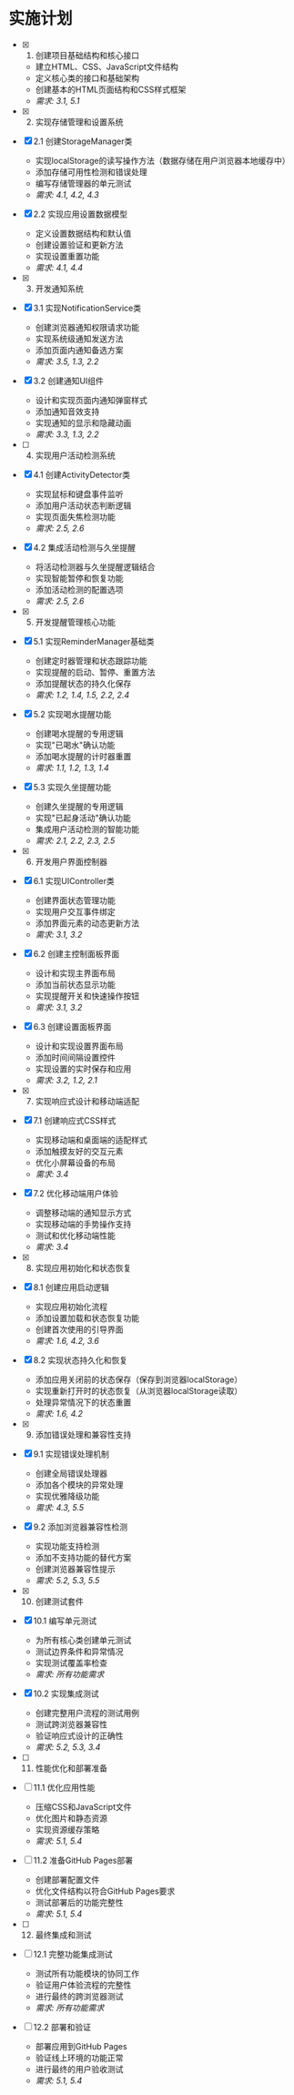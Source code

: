 # 实施计划

- [x] 1. 创建项目基础结构和核心接口
  - 建立HTML、CSS、JavaScript文件结构
  - 定义核心类的接口和基础架构
  - 创建基本的HTML页面结构和CSS样式框架
  - _需求: 3.1, 5.1_

- [x] 2. 实现存储管理和设置系统
- [x] 2.1 创建StorageManager类
  - 实现localStorage的读写操作方法（数据存储在用户浏览器本地缓存中）
  - 添加存储可用性检测和错误处理
  - 编写存储管理器的单元测试
  - _需求: 4.1, 4.2, 4.3_

- [x] 2.2 实现应用设置数据模型
  - 定义设置数据结构和默认值
  - 创建设置验证和更新方法
  - 实现设置重置功能
  - _需求: 4.1, 4.4_

- [x] 3. 开发通知系统
- [x] 3.1 实现NotificationService类
  - 创建浏览器通知权限请求功能
  - 实现系统级通知发送方法
  - 添加页面内通知备选方案
  - _需求: 3.5, 1.3, 2.2_

- [x] 3.2 创建通知UI组件
  - 设计和实现页面内通知弹窗样式
  - 添加通知音效支持
  - 实现通知的显示和隐藏动画
  - _需求: 3.3, 1.3, 2.2_

- [ ] 4. 实现用户活动检测系统
- [x] 4.1 创建ActivityDetector类
  - 实现鼠标和键盘事件监听
  - 添加用户活动状态判断逻辑
  - 实现页面失焦检测功能
  - _需求: 2.5, 2.6_

- [x] 4.2 集成活动检测与久坐提醒
  - 将活动检测器与久坐提醒逻辑结合
  - 实现智能暂停和恢复功能
  - 添加活动检测的配置选项
  - _需求: 2.5, 2.6_

- [x] 5. 开发提醒管理核心功能
- [x] 5.1 实现ReminderManager基础类
  - 创建定时器管理和状态跟踪功能
  - 实现提醒的启动、暂停、重置方法
  - 添加提醒状态的持久化保存
  - _需求: 1.2, 1.4, 1.5, 2.2, 2.4_

- [x] 5.2 实现喝水提醒功能
  - 创建喝水提醒的专用逻辑
  - 实现"已喝水"确认功能
  - 添加喝水提醒的计时器重置
  - _需求: 1.1, 1.2, 1.3, 1.4_

- [x] 5.3 实现久坐提醒功能
  - 创建久坐提醒的专用逻辑
  - 实现"已起身活动"确认功能
  - 集成用户活动检测的智能功能
  - _需求: 2.1, 2.2, 2.3, 2.5_

- [x] 6. 开发用户界面控制器
- [x] 6.1 实现UIController类
  - 创建界面状态管理功能
  - 实现用户交互事件绑定
  - 添加界面元素的动态更新方法
  - _需求: 3.1, 3.2_

- [x] 6.2 创建主控制面板界面
  - 设计和实现主界面布局
  - 添加当前状态显示功能
  - 实现提醒开关和快速操作按钮
  - _需求: 3.1, 3.2_

- [x] 6.3 创建设置面板界面
  - 设计和实现设置界面布局
  - 添加时间间隔设置控件
  - 实现设置的实时保存和应用
  - _需求: 3.2, 1.2, 2.1_

- [x] 7. 实现响应式设计和移动端适配
- [x] 7.1 创建响应式CSS样式
  - 实现移动端和桌面端的适配样式
  - 添加触摸友好的交互元素
  - 优化小屏幕设备的布局
  - _需求: 3.4_

- [x] 7.2 优化移动端用户体验
  - 调整移动端的通知显示方式
  - 实现移动端的手势操作支持
  - 测试和优化移动端性能
  - _需求: 3.4_

- [x] 8. 实现应用初始化和状态恢复
- [x] 8.1 创建应用启动逻辑
  - 实现应用初始化流程
  - 添加设置加载和状态恢复功能
  - 创建首次使用的引导界面
  - _需求: 1.6, 4.2, 3.6_

- [x] 8.2 实现状态持久化和恢复
  - 添加应用关闭前的状态保存（保存到浏览器localStorage）
  - 实现重新打开时的状态恢复（从浏览器localStorage读取）
  - 处理异常情况下的状态重置
  - _需求: 1.6, 4.2_

- [x] 9. 添加错误处理和兼容性支持
- [x] 9.1 实现错误处理机制
  - 创建全局错误处理器
  - 添加各个模块的异常处理
  - 实现优雅降级功能
  - _需求: 4.3, 5.5_

- [x] 9.2 添加浏览器兼容性检测
  - 实现功能支持检测
  - 添加不支持功能的替代方案
  - 创建浏览器兼容性提示
  - _需求: 5.2, 5.3, 5.5_

- [x] 10. 创建测试套件
- [x] 10.1 编写单元测试
  - 为所有核心类创建单元测试
  - 测试边界条件和异常情况
  - 实现测试覆盖率检查
  - _需求: 所有功能需求_

- [x] 10.2 实现集成测试
  - 创建完整用户流程的测试用例
  - 测试跨浏览器兼容性
  - 验证响应式设计的正确性
  - _需求: 5.2, 5.3, 3.4_

- [ ] 11. 性能优化和部署准备
- [ ] 11.1 优化应用性能
  - 压缩CSS和JavaScript文件
  - 优化图片和静态资源
  - 实现资源缓存策略
  - _需求: 5.1, 5.4_

- [ ] 11.2 准备GitHub Pages部署
  - 创建部署配置文件
  - 优化文件结构以符合GitHub Pages要求
  - 测试部署后的功能完整性
  - _需求: 5.1, 5.4_

- [ ] 12. 最终集成和测试
- [ ] 12.1 完整功能集成测试
  - 测试所有功能模块的协同工作
  - 验证用户体验流程的完整性
  - 进行最终的跨浏览器测试
  - _需求: 所有功能需求_

- [ ] 12.2 部署和验证
  - 部署应用到GitHub Pages
  - 验证线上环境的功能正常
  - 进行最终的用户验收测试
  - _需求: 5.1, 5.4_
